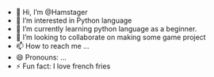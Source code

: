 - 👋 Hi, I’m @Hamstager
- 👀 I’m interested in Python language 
- 🌱 I’m currently learning python language as a beginner.
- 💞️ I’m looking to collaborate on making some game project
- 📫 How to reach me ...
- 😄 Pronouns: ...
- ⚡ Fun fact: I love french fries
<!---
Hamstager/Hammad is a ✨ special ✨ repository because its `README.md` (this file) appears on your GitHub profile.
You can click the Preview link to take a look at your changes.
--->
